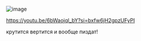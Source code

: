 ![image](https://github.com/drlinggg/Rubik-Cube/assets/124909828/899d5bc1-1e3d-46ae-a5fd-6e0fe9a25964)

https://youtu.be/6bWaojql_bY?si=bxfw6jH2gpzUFyPI

крутится вертится и вообще пиздат!
